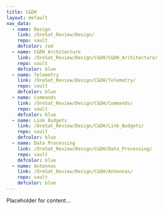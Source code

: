 ```yaml
---
title: C&DH
layout: default
nav_data:
  - name: Design
    link: /OreSat_Review/Design/
    repo: vault
    defcolor: red
  - name: C&DH Architecture
    link: /OreSat_Review/Design/C&DH/C&DH_Architecture/
    repo: vault
    defcolor: blue
  - name: Telemetry
    link: /OreSat_Review/Design/C&DH/Telemetry/
    repo: vault
    defcolor: blue
  - name: Commands
    link: /OreSat_Review/Design/C&DH/Commands/
    repo: vault
    defcolor: blue
  - name: Link Budgets
    link: /OreSat_Review/Design/C&DH/Link_Budgets/
    repo: vault
    defcolor: blue
  - name: Data Processing
    link: /OreSat_Review/Design/C&DH/Data_Processing/
    repo: vault
    defcolor: blue
  - name: Antennas
    link: /OreSat_Review/Design/C&DH/Antennas/
    repo: vault
    defcolor: blue
---
```



Placeholder for content...

